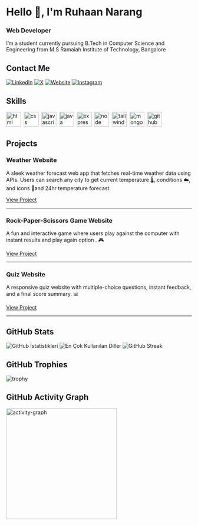 # Hello 👋, I'm Ruhaan Narang
### Web Developer

I’m a student currently pursuing B.Tech in Computer Science and Engineering from M.S Ramaiah Institute of Technology, Bangalore

## Contact Me
<p><a href="https://www.linkedin.com/in/ruhaannarang/" target="_blank"><img src="https://img.shields.io/badge/LinkedIn-%230077B5.svg?&style=flat-square&logo=linkedin&logoColor=white" alt="LinkedIn"></a> <a href="https://x.com/ruhaan_narang" target="_blank"><img src="https://img.shields.io/badge/X-%23000000.svg?&style=flat-square&logo=x&logoColor=white" alt="X"></a> <a href="https://ruhaannarang.github.io/Ruhaan-Portfolio/" target="_blank"><img src="https://img.shields.io/badge/Website-%23FF7139.svg?&style=flat-square&logo=Firefox&logoColor=white" alt="Website"></a> <a href="https://www.instagram.com/ruh_aaan.14/" target="_blank"><img src="https://img.shields.io/badge/Instagram-%23E4405F.svg?&style=flat-square&logo=instagram&logoColor=white" alt="Instagram"></a> </p>

## Skills

<p align="left">
<img src="https://cdn.jsdelivr.net/gh/devicons/devicon/icons/html5/html5-original.svg" alt="html" width="40" height="40"/>&nbsp;
<img src="https://cdn.jsdelivr.net/gh/devicons/devicon/icons/css3/css3-original.svg" alt="css" width="40" height="40"/>&nbsp;
<img src="https://cdn.jsdelivr.net/gh/devicons/devicon/icons/javascript/javascript-original.svg" alt="javascript" width="40" height="40"/>&nbsp;
<img src="https://cdn.jsdelivr.net/gh/devicons/devicon/icons/java/java-original.svg" alt="java" width="40" height="40"/>&nbsp;
<img src="https://cdn.jsdelivr.net/gh/devicons/devicon/icons/express/express-original.svg" alt="express" width="40" height="40"/>&nbsp;
<img src="https://cdn.jsdelivr.net/gh/devicons/devicon/icons/nodejs/nodejs-original.svg" alt="node" width="40" height="40"/>&nbsp;
<img src="https://cdn.jsdelivr.net/gh/devicons/devicon/icons/tailwindcss/tailwindcss-plain.svg" alt="tailwind" width="40" height="40"/>&nbsp;
<img src="https://cdn.jsdelivr.net/gh/devicons/devicon/icons/mongodb/mongodb-original.svg" alt="mongodb" width="40" height="40"/>&nbsp;
<img src="https://cdn.jsdelivr.net/gh/devicons/devicon/icons/github/github-original.svg" alt="github" width="40" height="40"/>&nbsp;
</p>

## Projects

### Weather Website

A sleek weather forecast web app that fetches real-time weather data using APIs. Users can search any city to get current temperature 🌡️, conditions ☁️, and icons 📍and 24hr temperature forecast

[View Project](https://ruhaannarang.github.io/Weather/)

---

### Rock-Paper-Scissors Game Website

A fun and interactive game where users play against the computer with instant results and  play again option . 🎮

[View Project](https://ruhaannarang.github.io/Rock-Paper-Scissor/)

---

### Quiz Website

A responsive quiz website with multiple-choice questions, instant feedback, and a final score summary. 📊

[View Project](https://ruhaannarang.github.io/quiz/)

---

## GitHub Stats

<img src="https://github-readme-stats.vercel.app/api?username=ruhaannarang&show_icons=true&count_private=true&theme=tokyonight" alt="GitHub İstatistikleri" />

<img src="https://github-readme-stats.vercel.app/api/top-langs/?username=ruhaannarang&layout=compact&theme=tokyonight" alt="En Çok Kullanılan Diller" />

<img src="https://github-readme-streak-stats.herokuapp.com/?user=ruhaannarang&theme=tokyonight" alt="GitHub Streak" />


## GitHub Trophies

<img src="https://github-profile-trophy.vercel.app/?username=ruhaannarang" alt="trophy" />

## GitHub Activity Graph

<img src="https://github-readme-activity-graph.vercel.app/graph?username=ruhaannarang&radius=16&theme=github&area=true&order=5" height="300" alt="activity-graph" />

